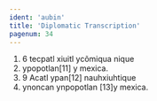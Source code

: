 ```yaml
---
ident: 'aubin'
title: 'Diplomatic Transcription'
pagenum: 34
---
```

1.    6 tecpatl xiuitl ycõmiqua nique
2.	ypopotlan[11] y mexica.
3.    9 Acatl ypan[12] nauhxiuhtique
4.	ynoncan ynpopotlan [13]y mexica.
